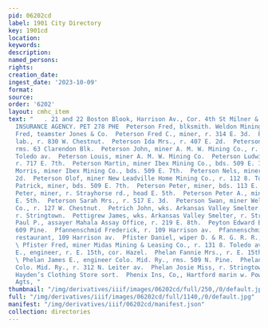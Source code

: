```yaml
---
pid: 06202cd
label: 1901 City Directory
key: 1901cd
location: 
keywords: 
description: 
named_persons: 
rights: 
creation_date: 
ingest_date: '2023-10-09'
format: 
source: 
order: '6202'
layout: cmhc_item
text: "   . 21 and 22 Boston Blook, Harrison Av., Cor. 4th St Milner & Hur PIONEER
  INSURANCE AGENCY. PET 278 PHE  Peterson Fred, blksmith. Weldon Mining Co.  Peterson
  Fred, teamster Jones & Co.  Peterson Fred C., miner, r. 314 E. 3d.  Peterson Gus,
  lab., r. 830 W. Chestnut.  Peterson Ida Mrs., r. 407 E. 2d.  Peterson Jens, miner,
  rms. 63 Clarendon Blk.  Peterson John, miner A. M. W. Mining Co., r. rear 126 8S.
  Toledo av.  Peterson Louis, miner A. M. W. Mining Co.  Peterson Ludwig B., miner,
  r. 717 E. 7th.  Peterson Martin, miner Ibex Mining Co., bds. 509 E. 7th.  Peterson
  Morris, miner Ibex Mining Co., bds. 509 E. 7th.  Peterson Nels, miner, r. 396 E.
  2d.  Peterson Olof, miner New Leadville Home Mining Co., r. 112 8. Toledo av.  Peterson
  Patrick, miner, bds. 509 E. 7th.  Peterson Peter, miner, bds. 113 E. 4th.  Peterson
  Peter, miner, r. Strayhorse rd., head E. 5th.  Peterson Peter A., miner, bds. 717
  E. 5th.  Peterson Sarah Mrs., r. 517 E. 3d.  Peterson Swan, miner Weldon Mining
  Co., r. 127 W. Chestnut.  Petrich John, wks. Arkansas Valley Smelter.  Petro Steve,
  r. Stringtown.  Pettigrew James, wks. Arkansas Valley Smelter, r. Stringtown.  Peyer
  Paul P., assayer Mahala Assay Office, r. 219 E. 8th.  Peyton Edward B., miner, r.
  609 Pine.  Pfannenschmid Frederick, r. 109 Harrison av.  Pfannenschmid Minnie Mrs.,
  restaurant, 109 Harrison av.  Pfister Daniel, wiper D. & R. G. R. R., r. 14194 Poplar.
  \ Pfister Fred, miner Midas Mining & Leasing Co., r. 131 8. Toledo av.  Phelan Charles
  E., engineer, r. E. 15th, cor. Hazel.  Phelan Fannie Mrs., r. E. 15th, cor. Hazel.
  \ Phelan James E., engineer Colo. Mid. Ry., rms. 509 N. Pine.  Phelan John H., fireman
  Colo. Mid. Ry., r. 312 N. Leiter av.  Phelan Josie Miss, r. Stringtown.  KNOX HATS,
  Hayden’s Clothing Store sort.  Phenix Ins, Co,, Hartford marin w. Powell & Smith,
  Agts, "
thumbnail: "/img/derivatives/iiif/images/06202cd/full/250,/0/default.jpg"
full: "/img/derivatives/iiif/images/06202cd/full/1140,/0/default.jpg"
manifest: "/img/derivatives/iiif/06202cd/manifest.json"
collection: directories
---
```

